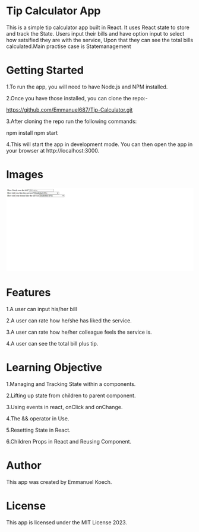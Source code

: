 # Tip Calculator App
This is a simple tip calculator app built in React. It uses React state to store and track the State. Users input their bills and have option input to select how satsified they are with the service, Upon that they can see the total bills calculated.Main practise case is Statemanagement

# Getting Started
1.To run the app, you will need to have Node.js and NPM installed. 

2.Once you have those installed, you can clone the repo:-

https://github.com/Emmanuel687/Tip-Calculator.git

3.After cloning the repo run the following commands:

npm install
npm start

4.This will start the app in development mode. You can then open the app in your browser at http://localhost:3000.

# Images
![Alt text](mytip.jpg)
# Features
1.A user can input his/her bill

2.A user can rate how he/she has liked the service.

3.A user can rate how he/her colleague feels the service is.

4.A user can see the total bill plus tip.

# Learning Objective
1.Managing and Tracking State within a components.

2.Lifting up state from children to parent component.

3.Using events in react, onClick and onChange.

4.The && operator in Use.

5.Resetting State in React.

6.Children Props in React and Reusing Component.

# Author
This app was created by Emmanuel Koech.

# License
This app is licensed under the MIT License 2023.
